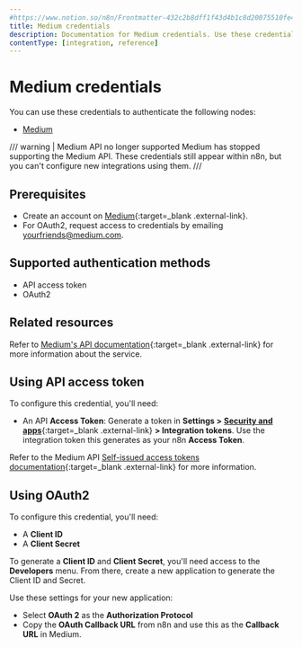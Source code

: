 ```yaml
---
#https://www.notion.so/n8n/Frontmatter-432c2b8dff1f43d4b1c8d20075510fe4
title: Medium credentials
description: Documentation for Medium credentials. Use these credentials to authenticate Medium in n8n, a workflow automation platform.
contentType: [integration, reference]
---
```


# Medium credentials

You can use these credentials to authenticate the following nodes:

- [Medium](/integrations/builtin/app-nodes/n8n-nodes-base.medium/)

/// warning | Medium API no longer supported
Medium has stopped supporting the Medium API. These credentials still appear within n8n, but you can't configure new integrations using them.
///

## Prerequisites

- Create an account on [Medium](https://www.medium.com/){:target=_blank .external-link}.
- For OAuth2, request access to credentials by emailing [yourfriends@medium.com](mailto:yourfriends@medium.com).

## Supported authentication methods

- API access token
- OAuth2

## Related resources

Refer to [Medium's API documentation](https://github.com/Medium/medium-api-docs){:target=_blank .external-link} for more information about the service.

## Using API access token

To configure this credential, you'll need:

- An API **Access Token**: Generate a token in **Settings >** [**Security and apps**](https://medium.com/me/settings/security){:target=_blank .external-link} **> Integration tokens**. Use the integration token this generates as your n8n **Access Token**.

Refer to the Medium API [Self-issued access tokens documentation](https://github.com/Medium/medium-api-docs?tab=readme-ov-file#21-self-issued-access-tokens){:target=_blank .external-link} for more information.

## Using OAuth2

To configure this credential, you'll need:

- A **Client ID**
- A **Client Secret**

To generate a **Client ID** and **Client Secret**, you'll need access to the **Developers** menu. From there, create a new application to generate the Client ID and Secret.

Use these settings for your new application:

- Select **OAuth 2** as the **Authorization Protocol**
- Copy the **OAuth Callback URL** from n8n and use this as the **Callback URL** in Medium.
